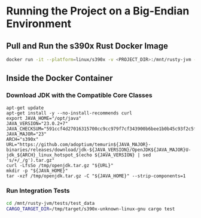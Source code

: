 # Running the Project on a Big-Endian Environment

## Pull and Run the s390x Rust Docker Image
```bash
docker run -it --platform=linux/s390x -v <PROJECT_DIR>:/mnt/rusty-jvm --entrypoint /bin/bash s390x/rust
```
## Inside the Docker Container
### Download JDK with the Compatible Core Classes
```shell
apt-get update
apt-get install -y --no-install-recommends curl
export JAVA_HOME="/opt/java"
JAVA_VERSION="23.0.2+7"
JAVA_CHECKSUM="591ccf4d27016315700cc9cc979f7cf343900b6bee1b0b45c93f2c5f946e5aac"
JAVA_MAJOR="23"
ARCH="s390x"
URL="https://github.com/adoptium/temurin${JAVA_MAJOR}-binaries/releases/download/jdk-${JAVA_VERSION}/OpenJDK${JAVA_MAJOR}U-jdk_${ARCH}_linux_hotspot_$(echo ${JAVA_VERSION} | sed 's/+/_/g').tar.gz"
curl -LfsSo /tmp/openjdk.tar.gz "${URL}"
mkdir -p "${JAVA_HOME}"
tar -xzf /tmp/openjdk.tar.gz -C "${JAVA_HOME}" --strip-components=1
```

### Run Integration Tests
```bash
cd /mnt/rusty-jvm/tests/test_data
CARGO_TARGET_DIR=/tmp/target/s390x-unknown-linux-gnu cargo test
```
